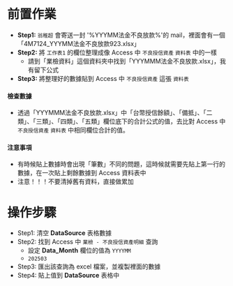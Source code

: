 # 前置作業
- **Step1:** `翁稚超` 會寄送一封 '%YYYMM法金不良放款%'的 mail，裡面會有一個「4M7124_YYYMM法金不良放款923.xlsx」
- **Step2:** 將 `工作表1` 的欄位整理成像 Access 中 `不良授信資產` `資料表` 中的一樣
    - 請到「業檢資料」這個資料夾中找到「YYYMMM法金不良放款.xlsx」，我有留下公式
- **Step3:** 將整理好的數據貼到 Access 中 `不良授信資產` 這張 `資料表`

#### 檢查數據
- 透過「YYYMMM法金不良放款.xlsx」中「台幣授信餘額」、「備抵」、「二類」、「三類」、「四類」、「五類」欄位底下的合計公式的值，去比對 Access 中 `不良授信資產` `資料表` 中相同欄位合計的值。

#### 注意事項
- 有時候貼上數據時會出現「筆數」不同的問題，這時候就需要先貼上第一行的數據，在一次貼上剩餘數據到 Access 資料表中
- 注意！！！不要清掉舊有資料，直接做累加

# 操作步驟
- Step1: 清空 **DataSource** 表格數據
- Step2: 找到 Access 中 `業檢 - 不良授信資產明細` 查詢
    - 設定 **Data_Month** 欄位的值為 `YYYYMM`
    - `202503`
- Step3: 匯出該查詢為 excel 檔案，並複製裡面的數據
- Step4: 貼上值到 **DataSource** 表格中